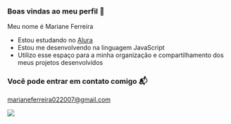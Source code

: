 ### Boas vindas ao meu perfil 💟

Meu nome é Mariane Ferreira

- Estou estudando no [Alura](https://www.alura.com.br)
- Estou me desenvolvendo na linguagem JavaScript
- Utilizo esse espaço para a minha organização e compartilhamento dos meus projetos desenvolvidos

### Você pode entrar em contato comigo 📬

marianeferreira022007@gmail.com

![](https://media1.tenor.com/m/sRCdp4IKweAAAAAC/ana-blottiaux-cute.gif)
